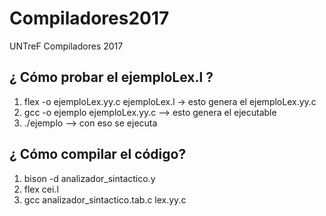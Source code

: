 # Compiladores2017
UNTreF Compiladores 2017

## ¿ Cómo probar el ejemploLex.l ?
1) flex -o ejemploLex.yy.c ejemploLex.l  -> esto genera el ejemploLex.yy.c
2) gcc -o ejemplo ejemploLex.yy.c --> esto genera el ejecutable
3) ./ejemplo --> con eso se ejecuta


## ¿ Cómo compilar el código?
1) bison -d analizador_sintactico.y
2) flex cei.l
3) gcc analizador_sintactico.tab.c lex.yy.c
